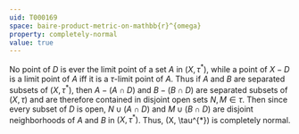 ```yaml
---
uid: T000169
space: baire-product-metric-on-mathbb{r}^{omega}
property: completely-normal
value: true
---
```

No point of $D$ is ever the limit point of a set $A$ in $(X, \tau^{*})$, while a point of $X - D$ is a limit point of $A$ iff it is a $\tau$-limit point of $A$. Thus if $A$ and $B$ are separated subsets of $(X, \tau^{*})$, then $A - (A \cap D)$ and $B - (B \cap D)$ are separated subsets of $(X, \tau)$ and are therefore contained in disjoint open sets $N, M \in \tau$. Then since every subset of $D$ is open, $N \cup (A \cap D)$ and $M \cup (B \cap D)$ are disjoint neighborhoods of $A$ and $B$ in $(X, \tau^{*})$. Thus, (X, \tau^{*}) is completely normal.

